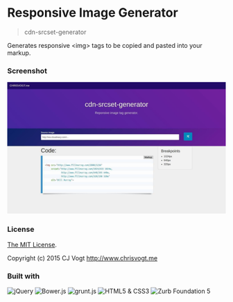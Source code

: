 # Responsive Image Generator

> cdn-srcset-generator

Generates responsive &lt;img&gt; tags to be copied and pasted into your markup.

### Screenshot

[![Responsive Image Generator](app/images/screenshot.jpg)](#)

### License

[The MIT License](LICENSE).

Copyright (c) 2015 CJ Vogt http://www.chrisvogt.me

### Built with

<p align="left">
    <img src="http://upload.wikimedia.org/wikipedia/en/9/9e/JQuery_logo.svg" alt="jQuery" height="48">
    <img src="http://bower.io/img/bower-logo.svg" alt="Bower.js" height="48">
    <img src="http://gruntjs.com/img/grunt-logo-no-wordmark.svg" alt="grunt.js" height="48">
    <img src="https://upload.wikimedia.org/wikipedia/commons/1/1b/CSS3_and_HTML5_badges.svg" alt="HTML5 &amp; CSS3" height="48">
    <img src="http://foundation.zurb.com/assets/img/support/goodies/why-the-yeti.svg" alt="Zurb Foundation 5" height="48">
</p>
